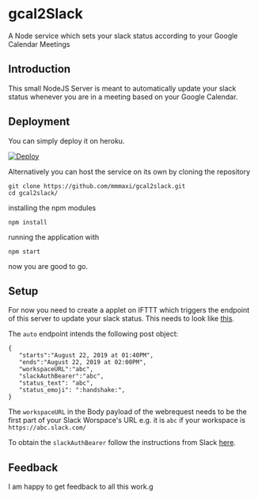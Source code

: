 # gcal2Slack
A Node service which sets your slack status according to your Google Calendar Meetings 

## Introduction
This small NodeJS Server is meant to automatically update your slack status whenever you are in a meeting based on your Google Calendar.

## Deployment

You can simply deploy it on heroku.

[![Deploy](https://www.herokucdn.com/deploy/button.svg)](https://heroku.com/deploy)

Alternatively you can host the service on its own by cloning the repository
```
git clone https://github.com/mmmaxi/gcal2slack.git
cd gcal2slack/
``` 
installing the npm modules
```
npm install
``` 
running the application with 
```
npm start
``` 
now you are good to go.

## Setup

For now you need to create a applet on IFTTT which triggers the endpoint of this server to update your slack status. This needs to look like [this](other/ifttt-screenshot.png).

The `auto` endpoint intends the following post object:
```
{
   "starts":"August 22, 2019 at 01:40PM",
   "ends":"August 22, 2019 at 02:00PM",
   "workspaceURL":"abc",
   "slackAuthBearer":"abc",
   "status_text": "abc",
   "status_emoji": ":handshake:",
}
```

The `workspaceURL` in the Body payload of the webrequest needs to be the first part of your Slack Worspace's URL e.g. it is `abc` if your workspace is `https://abc.slack.com/`

To obtain the `slackAuthBearer` follow the instructions from Slack [here](https://api.slack.com/custom-integrations/legacy-tokens).

## Feedback

I am happy to get feedback to all this work.g